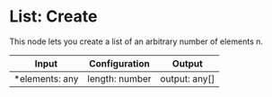 # List: Create

This node lets you create a list of an arbitrary number of elements n.

| Input           | Configuration  | Output        |
| --------------- | -------------- | ------------- |
| \*elements: any | length: number | output: any[] |
